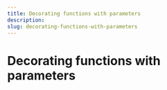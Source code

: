 ```yaml
---
title: Decorating functions with parameters
description: 
slug: decorating-functions-with-parameters
---
```


# Decorating functions with parameters

